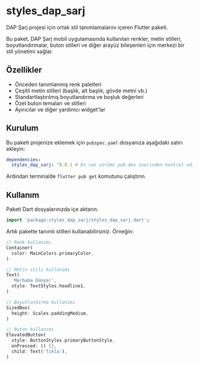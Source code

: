 <!--
This README describes the package. If you publish this package to pub.dev,
this README's contents appear on the landing page for your package.

For information about how to write a good package README, see the guide for
[writing package pages](https://dart.dev/tools/pub/writing-package-pages).

For general information about developing packages, see the Dart guide for
[creating packages](https://dart.dev/guides/libraries/create-packages)
and the Flutter guide for
[developing packages and plugins](https://flutter.dev/to/develop-packages).
-->

# styles_dap_sarj

DAP Şarj projesi için ortak stil tanımlamalarını içeren Flutter paketi.

Bu paket, DAP Şarj mobil uygulamasında kullanılan renkler, metin stilleri, boyutlandırmalar, buton stilleri ve diğer arayüz bileşenleri için merkezi bir stil yönetimi sağlar.

## Özellikler

- Önceden tanımlanmış renk paletleri
- Çeşitli metin stilleri (başlık, alt başlık, gövde metni vb.)
- Standartlaştırılmış boyutlandırma ve boşluk değerleri
- Özel buton temaları ve stilleri
- Ayırıcılar ve diğer yardımcı widget'lar

## Kurulum

Bu paketi projenize eklemek için `pubspec.yaml` dosyanıza aşağıdaki satırı ekleyin:

```yaml
dependencies:
  styles_dap_sarj: ^0.0.1 # En son sürümü pub.dev üzerinden kontrol edin
```

Ardından terminalde `flutter pub get` komutunu çalıştırın.

## Kullanım

Paketi Dart dosyalarınızda içe aktarın:

```dart
import 'package:styles_dap_sarj/styles_dap_sarj.dart';
```

Artık pakette tanımlı stilleri kullanabilirsiniz. Örneğin:

```dart
// Renk kullanımı
Container(
  color: MainColors.primaryColor,
)

// Metin stili kullanımı
Text(
  'Merhaba Dünya!',
  style: TextStyles.headline1,
)

// Boyutlandırma kullanımı
SizedBox(
  height: Scales.paddingMedium,
)

// Buton kullanımı
ElevatedButton(
  style: ButtonStyles.primaryButtonStyle,
  onPressed: () {},
  child: Text('Tıkla'),
)
```


